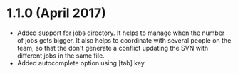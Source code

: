 # 1.1.0 (April 2017)

* Added support for jobs directory. It helps to manage when the number of jobs gets bigger. It also helps to coordinate with several people on the team, so that the don't generate a conflict updating the SVN with different jobs in the same file.
* Added autocomplete option using [tab] key.
